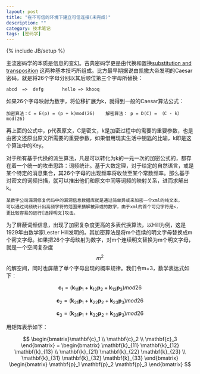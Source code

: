 ```yaml
---
layout: post
title: "在不可信的环境下建立可信连接(未完成)"
description: ""
category: 技术笔记
tags: [密码学]
---
```

{% include JB/setup %}


主流密码学的本质是信息的变幻。古典密码学更是由代换和置换[substitution and transposition][1] 这两种基本技巧所组成。比方最早期据说由凯撒大帝发明的Caesar密码，就是将26个字母分别以其后顺位第三个字母所替换：

`abcd  =>  defg       hello => khooq`

如果26个字母映射为数字，将位移扩展为k，就得到一般的Caesar算法公式：

`加密算法：C = E(p) = (p + k)mod(26)    解密算法： p = D(C) = （C - k）mod(26)`

再上面的公式中，p代表原文，C是密文，k是加密过程中的需要的重要参数，也是由密文还原出原文所需要的重要参数，如果借用现实生活中钥匙的比喻，k即是这个算法中的Key。

对于所有基于代换的派生算法，凡是可以转化为k的一元一次的加密公式的，都存在着一个统一的攻击思路：词频统计。基于大数定理，对于给定的自然语言，或是某个特定的消息集合，其26个字母的出现频率将收敛至某个常数频率。那么基于对密文的词频扫描，就可以推出他们和原文中同等词频的映射关系，进而求解出k。


    某数字公司漏洞修复代码中的漏洞信息数据库就是通过简单异或来加密一个xml的纯文本，
    可以通过词频统计出高频字符的范围来猜解被异或的数字，由于xml的首个可见字符是<，
    更比较容易的进行[选择明文]攻击。


为了屏蔽词频信息，出现了加密复杂度更高的多表代换算法，以Hill为例，这是1929年由数学家Lester Hill发明的。其加密算法是将m个连续的明文字母替换成m个密文字母。如果把26个字母映射为数字，对m个连续明文替换为m个明文字母，就是一个空间复杂度$$ m^2 $$的解空间，同时也屏蔽了单个字母出现的概率规律。我们令m=3，数学表达式如下：


$$ \mathbf{c}_1 = ( \mathbf{k}_{11}\mathbf{p}_1 + \mathbf{k}_{12}\mathbf{p}_2 + \mathbf{k}_{13}\mathbf{p}_3 ) mod 26 $$

$$ \mathbf{c}_2 = ( \mathbf{k}_{21}\mathbf{p}_1 + \mathbf{k}_{22}\mathbf{p}_2 + \mathbf{k}_{23}\mathbf{p}_3 ) mod 26 $$

$$ \mathbf{c}_3 = ( \mathbf{k}_{31}\mathbf{p}_1 + \mathbf{k}_{32}\mathbf{p}_2 + \mathbf{k}_{33}\mathbf{p}_3 ) mod 26 $$

用矩阵表示如下：


$$ \begin{bmatrix}\mathbf{c}_1 \\ \mathbf{c}_2 \\ \mathbf{c}_3 \end{bmatrix} = 
\begin{bmatrix} \mathbf{k}_{11} \mathbf{k}_{12} \mathbf{k}_{13} \\ \mathbf{k}_{21} \mathbf{k}_{22} \mathbf{k}_{23}  \\ \mathbf{k}_{31} \mathbf{k}_{32} \mathbf{k}_{33} \end{bmatrix}  
    \begin{bmatrix} \mathbf{p}_1 \mathbf{p}_2 \mathbf{p}_3 \end{bmatrix} $$

[1]:/assets/cryptography_and_network_security.pdf  "Cryptography and Network Security - Principles and Practice, Chapter 2.2.2, Substitution Techniques. 《密码编码学与网络信息安全》"






